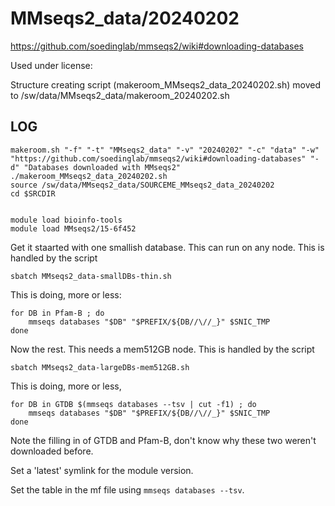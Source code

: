 MMseqs2_data/20240202
=====================

<https://github.com/soedinglab/mmseqs2/wiki#downloading-databases>

Used under license:



Structure creating script (makeroom_MMseqs2_data_20240202.sh) moved to /sw/data/MMseqs2_data/makeroom_20240202.sh

LOG
---

    makeroom.sh "-f" "-t" "MMseqs2_data" "-v" "20240202" "-c" "data" "-w" "https://github.com/soedinglab/mmseqs2/wiki#downloading-databases" "-d" "Databases downloaded with MMseqs2"
    ./makeroom_MMseqs2_data_20240202.sh
    source /sw/data/MMseqs2_data/SOURCEME_MMseqs2_data_20240202
    cd $SRCDIR


    module load bioinfo-tools
    module load MMseqs2/15-6f452

Get it staarted with one smallish database.  This can run on any node.  This is handled by the script

    sbatch MMseqs2_data-smallDBs-thin.sh

This is doing, more or less:

    for DB in Pfam-B ; do
        mmseqs databases "$DB" "$PREFIX/${DB//\//_}" $SNIC_TMP
    done

Now the rest.  This needs a mem512GB node. This is handled by the script

    sbatch MMseqs2_data-largeDBs-mem512GB.sh

This is doing, more or less,

    for DB in GTDB $(mmseqs databases --tsv | cut -f1) ; do
        mmseqs databases "$DB" "$PREFIX/${DB//\//_}" $SNIC_TMP
    done

Note the filling in of GTDB and Pfam-B, don't know why these two weren't downloaded before.

Set a 'latest' symlink for the module version.

Set the table in the mf file using `mmseqs databases --tsv`.
